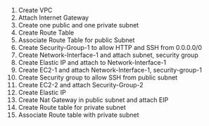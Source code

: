 1. Create VPC
2. Attach Internet Gateway
3. Create one public and one private subnet
4. Create Route Table
5. Associate Route Table for public Subnet
6. Create Security-Group-1 to allow HTTP and SSH from 0.0.0.0/0
7. Create Network-Interface-1 and attach subnet, security group
8. Create Elastic IP and attach to Network-Interface-1
9. Create EC2-1 and attach Network-Interface-1, security-group-1
10. Create Security group to allow SSH from public subnet
11. Create EC2-2 and attach Security-Group-2
12. Create Elastic IP
12. Create Nat Gateway in public subnet and attach EIP
13. Create Route table for private subnet
14. Associate Route table with private subnet
